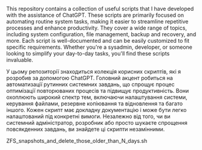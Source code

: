
This repository contains a collection of useful scripts that I have developed with the assistance of ChatGPT. 
These scripts are primarily focused on automating routine system tasks, 
making it easier to streamline repetitive processes and enhance productivity. 
They cover a wide range of topics, including system configuration, file management, 
backup and recovery, and more. Each script is well-documented and can be easily customized to fit specific requirements. 
Whether you're a sysadmin, developer, or someone looking to simplify your day-to-day tasks, you'll find these scripts invaluable.

У цьому репозиторії знаходиться колекція корисних скриптів, які я розробив за допомогою ChatGPT. 
Головний акцент робиться на автоматизації рутинних системних завдань, 
що спрощує процес оптимізації повторюваних процесів та підвищує продуктивність. 
Вони охоплюють широкий спектр тем, включаючи налаштування системи, керування файлами, 
резервне копіювання та відновлення та багато іншого. 
Кожен скрипт має докладну документацію і може бути легко налаштований під конкретні вимоги. 
Незалежно від того, чи ви системний адміністратор, розробник або просто шукаєте спрощення повсякденних завдань, 
ви знайдете ці скрипти незамінними.

ZFS_snapshots_and_delete_those_older_than_N_days.sh
